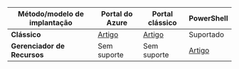 |**Método/modelo de implantação**|**Portal do Azure**| **Portal clássico** | **PowerShell**|
|-------------------------------------|-----------------|---------------------|---------------|
|**Clássico** |  [Artigo](../articles/vpn-gateway/vpn-gateway-howto-point-to-site-classic-azure-portal.md)| [Artigo](../articles/vpn-gateway/point-to-site-create.md)  | Suportado |
|**Gerenciador de Recursos** |Sem suporte| Sem suporte   | [Artigo](../articles/vpn-gateway/vpn-gateway-howto-point-to-site-rm-ps.md)  |




<!--HONumber=Oct16_HO2-->


